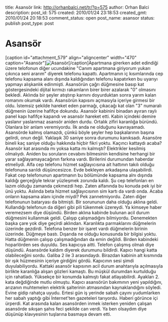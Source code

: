 title: Asansör
link: http://orhanbalci.net/tr/?p=575
author: Orhan Balci
description: 
post_id: 575
created: 2010/01/24 23:18:53
created_gmt: 2010/01/24 20:18:53
comment_status: open
post_name: asansor
status: publish
post_type: post

# Asansör

[caption id="attachment_579" align="aligncenter" width="470" caption="Asansör"]![Asansör](/wp-content/uploads/asansor.png)[/caption]Apartmana girerken adet edindiği üzere telofonun diğer ucundakine "Canım apartmana giriyorum yukarı çıkınca seni ararım" diyerek telefonu kapattı. Apartmanın iç kısımlarında cep telefonu kapsama alanı dışında kaldığından telefonu kapatırken bu uyarıyı yapmayı alışkanlık edinmişti. Asansörün çağrı düğmesine basıp kat göstergesindeki dijital kırmızı rakamların birer birer azalarak "0" olmasını bekledi. Aklında bir şeyler atıştırıp karnını doyurduktan sonra yarım kalan romanını okumak vardı. Asansörün kapısını açmasıyla içeriye girmesi bir oldu. İstemsiz şekilde hareket eden parmağı, çıkacağı kat olan "3" numaralı düğmenin üzerine hafifçe dokundu. Asansör kabinini binadan ayıran raylı panel kapı hafifçe kapandı ve asansör hareket etti. Kabin içindeki demire yaslanır yaslanmaz asansör aniden durdu. Ortalık zifiri karanlığa büründü. Olanlara bir anlam veremiyordu. İlk anda ne olduğunu kavrayamadı. Asansörde kalmış olamazdı, çünkü böyle şeyler hep başkalarının başına gelirdi, onun değil. Yaklaşık 30 saniye sonra durumunu kanıksadı. Asansöre bineli kaç saniye olduğu hakkında hiçbir fikri yoktu. Kaçıncı kattaydı acaba? Asansör kat arasında mı yoksa katta mı kalmıştı? Elektrikler kesilmiş olmalıydı. Aniden bu soruların cevabını bilmesinin kendisine herhangi bir yarar sağlayamayacağının farkına vardı. Birilerini durumundan haberdar etmeliydi. Alfa cep telefonu hizmet sağlayıcısına ait hattının takılı olduğu telefonuna sarıldı düşüncesizce. Evde bekleyen arkadaşına ulaşabilirdi. Fakat cep telefonunun apartmanın bu bölümünde kapsama alnı dışında kaldığı gerçeğiyle tekrar yüzleşmek zorunda kaldı. Şu cep telefonları en lazım olduğu zamanda çekmezdi hep. Zaten alfanında bu konuda pek iyi bir ünü yoktu. Aslında beta hizmet sağlayıcısının sim kartı da vardı onda. Acaba onların kapsama alanı içinde miydi? Pek zannetmiyordu. Zaten diğer telefonunun bataryası da bitmişti. Bir sorununun daha olduğu aklına geldi. Kullandığı telefonun da diğeri gibi pili tükenmek üzereydi. Ya kimseye haber veremezsem diye düşündü. Birden aklına kabinde bulunan acil durum düğmesini kullanmak geldi. Çalışıp çalışmadığını bilmiyordu. Denemekten başka çare yok diye geçirdi aklından. Karanlıkta parmaklarını düğmelerin üzerinde gezdirdi. Telefona benzer bir işaret vardı düğmelerin birinin üzerinde. Düğmeye bastı. Dışarıda ne olduğu konusunda bir bilgisi yoktu. Hatta düğmenin çalışıp çalışmadığından da emin değildi. Birden kabindeki hoparlörden ses duyuldu. Ses kapıcıya aitti. Telefon çalışmış olmalı diye düşündü. Asansörde kaldım diyerek durumunu bildirdi. Kapıcı hangi katta olabileceğini sordu. Galiba 2 ile 3 arasındaydı. Birazdan kabinin alt kısmında bir ışık hüzmesinin içeriye girdiğini gördü. Kapıcının sesi şimdi duyulabiliyordu. Kattaki asansör kapısının acil durum anahtarıyla açılmasıyla birlikte karanlığa alışan gözleri kamaştı. Bu müşkül durumdan kurtulduğu için rahatladı. Yüksekçe bir konumda kalmıştı fakat atlayabilirdi. Ayakları 2. kata değdiğinde mutlu olmuştu. Kapıcı asansörün bakımının yeni yapıldığını, arızanın muhtemelen elektrik şalterinin atmasından kaynaklandığını söyledi. Evine gidip rahatça uyudu. Ertesi gün iş yerinde sabah çayını yudumlarken her sabah yaptığı gibi İnternet'ten gazeteleri tarıyordu. Haberi görünce içi ürperdi. Kat arasında kalan asansörden inmek isterken yeniden çalışan asansörde sıkışan şahıs feci şekilde can verdi. Ya ben olsaydım diye düşünüp klavyesinin tuşlarına basmaya devam etti.